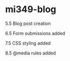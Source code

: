 # mi349-blog
5.5 Blog post creation

6.5 Form submissions added

7.5 CSS styling added

8.5 @media rules added
